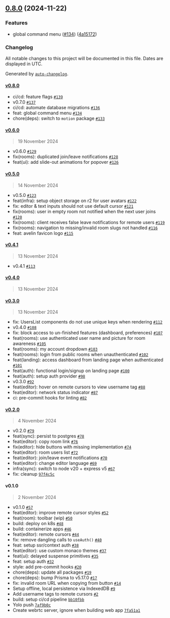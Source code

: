 

## [0.8.0](https://github.com/avelinapp/avelin/compare/v0.6.0...v0.8.0) (2024-11-22)

### Features

* global command menu ([#134](https://github.com/avelinapp/avelin/issues/134)) ([4a15172](https://github.com/avelinapp/avelin/commit/4a151721c2ba5444c17a92c29111db2c10f16234))

### Changelog

All notable changes to this project will be documented in this file. Dates are displayed in UTC.

Generated by [`auto-changelog`](https://github.com/CookPete/auto-changelog).

#### [v0.8.0](https://github.com/avelinapp/avelin/compare/v0.6.0...v0.8.0)

- ci/cd: feature flags [`#139`](https://github.com/avelinapp/avelin/pull/139)
- v0.7.0 [`#137`](https://github.com/avelinapp/avelin/pull/137)
- ci/cd: automate database migrations [`#136`](https://github.com/avelinapp/avelin/pull/136)
- feat: global command menu [`#134`](https://github.com/avelinapp/avelin/pull/134)
- chore(deps): switch to `motion` package [`#133`](https://github.com/avelinapp/avelin/pull/133)

#### [v0.6.0](https://github.com/avelinapp/avelin/compare/v0.5.0...v0.6.0)

> 19 November 2024

- v0.6.0 [`#129`](https://github.com/avelinapp/avelin/pull/129)
- fix(rooms): duplicated join/leave notifications [`#128`](https://github.com/avelinapp/avelin/pull/128)
- feat(ui): add slide-out animations for popover [`#126`](https://github.com/avelinapp/avelin/pull/126)

#### [v0.5.0](https://github.com/avelinapp/avelin/compare/v0.4.1...v0.5.0)

> 14 November 2024

- v0.5.0 [`#123`](https://github.com/avelinapp/avelin/pull/123)
- feat(infra): setup object storage on r2 for user avatars [`#122`](https://github.com/avelinapp/avelin/pull/122)
- fix: editor & text inputs should not use default cursor [`#121`](https://github.com/avelinapp/avelin/pull/121)
- fix(rooms): user in empty room not notified when the next user joins [`#120`](https://github.com/avelinapp/avelin/pull/120)
- fix(rooms): client receives false leave notifications for remote users [`#119`](https://github.com/avelinapp/avelin/pull/119)
- fix(rooms): navigation to missing/invalid room slugs not handled [`#116`](https://github.com/avelinapp/avelin/pull/116)
- feat: avelin favicon logo [`#115`](https://github.com/avelinapp/avelin/pull/115)

#### [v0.4.1](https://github.com/avelinapp/avelin/compare/v0.4.0...v0.4.1)

> 13 November 2024

- v0.4.1 [`#113`](https://github.com/avelinapp/avelin/pull/113)

#### [v0.4.0](https://github.com/avelinapp/avelin/compare/v0.3.0...v0.4.0)

> 13 November 2024

#### [v0.3.0](https://github.com/avelinapp/avelin/compare/v0.2.0...v0.3.0)

> 13 November 2024

- fix: UsersList components do not use unique keys when rendering [`#112`](https://github.com/avelinapp/avelin/pull/112)
- v0.4.0 [`#108`](https://github.com/avelinapp/avelin/pull/108)
- fix: block access to un-finished features (dashboard, preferences) [`#107`](https://github.com/avelinapp/avelin/pull/107)
- feat(rooms): use authenticated user name and picture for room awareness [`#105`](https://github.com/avelinapp/avelin/pull/105)
- feat(rooms): my account dropdown [`#103`](https://github.com/avelinapp/avelin/pull/103)
- feat(rooms): login from public rooms when unauthenticated [`#102`](https://github.com/avelinapp/avelin/pull/102)
- feat(landing): access dashboard from landing page when authenticated [`#101`](https://github.com/avelinapp/avelin/pull/101)
- feat(auth): functional login/signup on landing page [`#100`](https://github.com/avelinapp/avelin/pull/100)
- feat(auth): setup auth provider [`#98`](https://github.com/avelinapp/avelin/pull/98)
- v0.3.0 [`#92`](https://github.com/avelinapp/avelin/pull/92)
- feat(editor): hover on remote cursors to view username tag [`#88`](https://github.com/avelinapp/avelin/pull/88)
- feat(editor): network status indicator [`#87`](https://github.com/avelinapp/avelin/pull/87)
- ci: pre-commit hooks for linting [`#82`](https://github.com/avelinapp/avelin/pull/82)

#### [v0.2.0](https://github.com/avelinapp/avelin/compare/v0.1.0...v0.2.0)

> 4 November 2024

- v0.2.0 [`#79`](https://github.com/avelinapp/avelin/pull/79)
- feat(sync): persist to postgres [`#78`](https://github.com/avelinapp/avelin/pull/78)
- feat(editor): copy room link [`#76`](https://github.com/avelinapp/avelin/pull/76)
- fix(editor): hide buttons with missing implementation [`#74`](https://github.com/avelinapp/avelin/pull/74)
- feat(editor): room users list [`#72`](https://github.com/avelinapp/avelin/pull/72)
- feat(editor): join/leave event notifications [`#70`](https://github.com/avelinapp/avelin/pull/70)
- feat(editor): change editor language [`#69`](https://github.com/avelinapp/avelin/pull/69)
- infra(sync): switch to node v20 + express v5 [`#67`](https://github.com/avelinapp/avelin/pull/67)
- fix: cleanup [`97f4c5c`](https://github.com/avelinapp/avelin/commit/97f4c5c0415c4c1d2853a8dc711b6998b936d2e6)

#### v0.1.0

> 2 November 2024

- v0.1.0 [`#57`](https://github.com/avelinapp/avelin/pull/57)
- feat(editor): improve remote cursor styles [`#52`](https://github.com/avelinapp/avelin/pull/52)
- feat(room): toolbar (wip) [`#50`](https://github.com/avelinapp/avelin/pull/50)
- build: deploy on k8s [`#48`](https://github.com/avelinapp/avelin/pull/48)
- build: containerize apps [`#46`](https://github.com/avelinapp/avelin/pull/46)
- feat(editor): remote cursors [`#44`](https://github.com/avelinapp/avelin/pull/44)
- fix: remove dangling calls to `useAuth()` [`#40`](https://github.com/avelinapp/avelin/pull/40)
- feat: setup ssr/context auth [`#38`](https://github.com/avelinapp/avelin/pull/38)
- feat(editor): use custom monaco themes [`#37`](https://github.com/avelinapp/avelin/pull/37)
- feat(ui): delayed suspense primitives [`#35`](https://github.com/avelinapp/avelin/pull/35)
- feat: setup auth [`#32`](https://github.com/avelinapp/avelin/pull/32)
- style: add pre-commit hooks [`#20`](https://github.com/avelinapp/avelin/pull/20)
- chore(deps): update all packages [`#19`](https://github.com/avelinapp/avelin/pull/19)
- chore(deps): bump Prisma to v5.17.0 [`#17`](https://github.com/avelinapp/avelin/pull/17)
- fix: invalid room URL when copying from button [`#14`](https://github.com/avelinapp/avelin/pull/14)
- Setup offline, local persistence via IndexedDB [`#9`](https://github.com/avelinapp/avelin/pull/9)
- Add username tags to remote cursors [`#2`](https://github.com/avelinapp/avelin/pull/2)
- build: setup ci/cd pipeline [`bb10fbb`](https://github.com/avelinapp/avelin/commit/bb10fbb602adc985cae9fa744dfcfd76b28c1b89)
- Yolo push [`7af9b0c`](https://github.com/avelinapp/avelin/commit/7af9b0c072e5d4bf5f6ee2c9b01ca83442263f1a)
- Create webrtc server, ignore when building web app [`7fa51a1`](https://github.com/avelinapp/avelin/commit/7fa51a16234412e8ac1d9eca39045beb3fa12daa)
